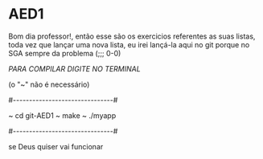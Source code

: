 # AED1
Bom dia professor!, então esse são os exercicios referentes as suas listas, toda vez que lançar uma nova lista,
eu irei lançá-la aqui no git porque no SGA sempre da problema (;;; 0-0)

*PARA COMPILAR DIGITE NO TERMINAL*

(o "~" não é necessário)

#-------------------------------#

~ cd git-AED1
~ make
~ ./myapp

#-------------------------------#

se Deus quiser vai funcionar
